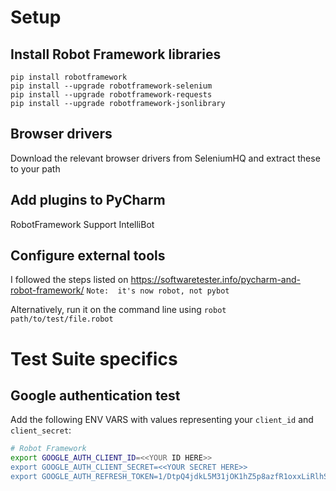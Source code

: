 # Setup

## Install Robot Framework libraries

```
pip install robotframework
pip install --upgrade robotframework-selenium
pip install --upgrade robotframework-requests
pip install --upgrade robotframework-jsonlibrary
```
## Browser drivers

Download the relevant browser drivers from SeleniumHQ and extract these to your path

## Add plugins to PyCharm

RobotFramework Support
IntelliBot

## Configure external tools

I followed the steps listed on https://softwaretester.info/pycharm-and-robot-framework/
`Note:  it's now robot, not pybot`

Alternatively, run it on the command line using `robot path/to/test/file.robot`

# Test Suite specifics

## Google authentication test

Add the following ENV VARS with values representing your `client_id` and `client_secret`:
```bash
# Robot Framework
export GOOGLE_AUTH_CLIENT_ID=<<YOUR ID HERE>>
export GOOGLE_AUTH_CLIENT_SECRET=<<YOUR SECRET HERE>>
export GOOGLE_AUTH_REFRESH_TOKEN=1/DtpQ4jdkL5M31jOK1hZ5p8azfR1oxxLiRlhSKpcBqko
```
